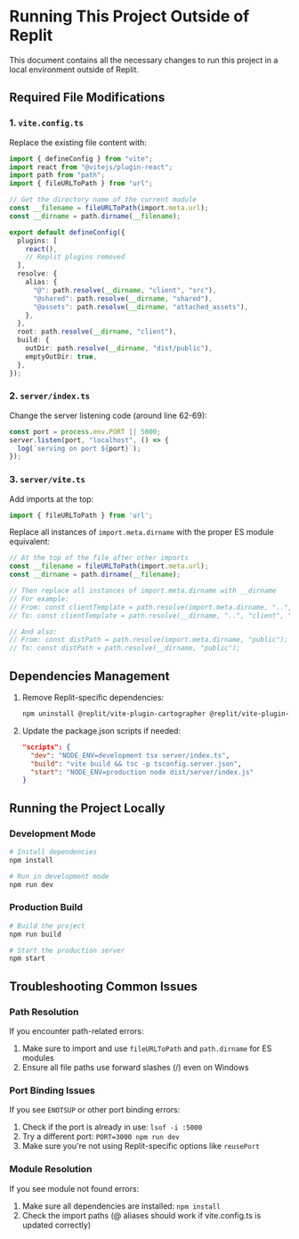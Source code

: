 # Running This Project Outside of Replit

This document contains all the necessary changes to run this project in a local environment outside of Replit.

## Required File Modifications

### 1. `vite.config.ts`

Replace the existing file content with:

```typescript
import { defineConfig } from "vite";
import react from "@vitejs/plugin-react";
import path from "path";
import { fileURLToPath } from "url";

// Get the directory name of the current module
const __filename = fileURLToPath(import.meta.url);
const __dirname = path.dirname(__filename);

export default defineConfig({
  plugins: [
    react(),
    // Replit plugins removed
  ],
  resolve: {
    alias: {
      "@": path.resolve(__dirname, "client", "src"),
      "@shared": path.resolve(__dirname, "shared"),
      "@assets": path.resolve(__dirname, "attached_assets"),
    },
  },
  root: path.resolve(__dirname, "client"),
  build: {
    outDir: path.resolve(__dirname, "dist/public"),
    emptyOutDir: true,
  },
});
```

### 2. `server/index.ts`

Change the server listening code (around line 62-69):

```typescript
const port = process.env.PORT || 5000;
server.listen(port, "localhost", () => {
  log(`serving on port ${port}`);
});
```

### 3. `server/vite.ts`

Add imports at the top:

```typescript
import { fileURLToPath } from 'url';
```

Replace all instances of `import.meta.dirname` with the proper ES module equivalent:

```typescript
// At the top of the file after other imports
const __filename = fileURLToPath(import.meta.url);
const __dirname = path.dirname(__filename);

// Then replace all instances of import.meta.dirname with __dirname
// For example:
// From: const clientTemplate = path.resolve(import.meta.dirname, "..", "client", "index.html");
// To: const clientTemplate = path.resolve(__dirname, "..", "client", "index.html");

// And also:
// From: const distPath = path.resolve(import.meta.dirname, "public");
// To: const distPath = path.resolve(__dirname, "public");
```

## Dependencies Management

1. Remove Replit-specific dependencies:
   ```bash
   npm uninstall @replit/vite-plugin-cartographer @replit/vite-plugin-runtime-error-modal
   ```

2. Update the package.json scripts if needed:
   ```json
   "scripts": {
     "dev": "NODE_ENV=development tsx server/index.ts",
     "build": "vite build && tsc -p tsconfig.server.json",
     "start": "NODE_ENV=production node dist/server/index.js"
   }
   ```

## Running the Project Locally

### Development Mode

```bash
# Install dependencies
npm install

# Run in development mode
npm run dev
```

### Production Build

```bash
# Build the project
npm run build

# Start the production server
npm start
```

## Troubleshooting Common Issues

### Path Resolution

If you encounter path-related errors:
1. Make sure to import and use `fileURLToPath` and `path.dirname` for ES modules
2. Ensure all file paths use forward slashes (/) even on Windows

### Port Binding Issues

If you see `ENOTSUP` or other port binding errors:
1. Check if the port is already in use: `lsof -i :5000`
2. Try a different port: `PORT=3000 npm run dev`
3. Make sure you're not using Replit-specific options like `reusePort`

### Module Resolution

If you see module not found errors:
1. Make sure all dependencies are installed: `npm install`
2. Check the import paths (@ aliases should work if vite.config.ts is updated correctly)